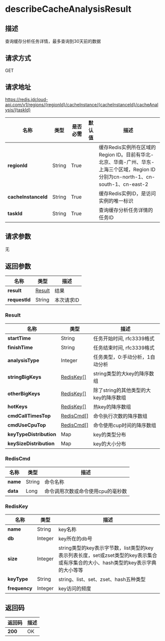 # describeCacheAnalysisResult


## 描述
查询缓存分析任务详情，最多查询到30天前的数据

## 请求方式
GET

## 请求地址
https://redis.jdcloud-api.com/v1/regions/{regionId}/cacheInstance/{cacheInstanceId}/cacheAnalysis/{taskId}

|名称|类型|是否必需|默认值|描述|
|---|---|---|---|---|
|**regionId**|String|True| |缓存Redis实例所在区域的Region ID。目前有华北-北京、华南-广州、华东-上海三个区域，Region ID分别为cn-north-1、cn-south-1、cn-east-2|
|**cacheInstanceId**|String|True| |缓存Redis实例ID，是访问实例的唯一标识|
|**taskId**|String|True| |查询缓存分析任务详情的任务ID|

## 请求参数
无


## 返回参数
|名称|类型|描述|
|---|---|---|
|**result**|[Result](user-content-describecacheanalysisresult#result)|结果|
|**requestId**|String|本次请求ID|

### <div id="result">Result</div>
|名称|类型|描述|
|---|---|---|
|**startTime**|String|任务开始时间, rfc3339格式|
|**finishTime**|String|任务结束时间, rfc3339格式|
|**analysisType**|Integer|任务类型，0:手动分析，1自动分析|
|**stringBigKeys**|[RedisKey[]](user-content-describecacheanalysisresult#rediskey)|string类型的大key的降序数组|
|**otherBigKeys**|[RedisKey[]](user-content-describecacheanalysisresult#rediskey)|除了string的其他类型的大key的降序数组|
|**hotKeys**|[RedisKey[]](user-content-describecacheanalysisresult#rediskey)|热key的降序数组|
|**cmdCallTimesTop**|[RedisCmd[]](user-content-describecacheanalysisresult#rediscmd)|命令执行次数的降序数组|
|**cmdUseCpuTop**|[RedisCmd[]](user-content-describecacheanalysisresult#rediscmd)|命令使用cup时间的降序数组|
|**keyTypeDistribution**|Map|key的类型分布|
|**keySizeDistribution**|Map|key的大小分布|
### <div id="rediscmd">RedisCmd</div>
|名称|类型|描述|
|---|---|---|
|**name**|String|命令名称|
|**data**|Long|命令调用次数或命令使用cpu的毫秒数|
### <div id="rediskey">RedisKey</div>
|名称|类型|描述|
|---|---|---|
|**name**|String|key名称|
|**db**|Integer|key所在的db号|
|**size**|Integer|string类型的key表示字节数，list类型的key表示列表长度，set或zset类型的key表示集合或有序集合的大小、hash类型的key表示字典的大小等等|
|**keyType**|String|string、list、set、zset、hash五种类型|
|**frequency**|Integer|key访问的频度|

## 返回码
|返回码|描述|
|---|---|
|**200**|OK|
